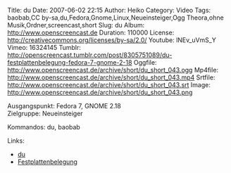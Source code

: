 Title: du
Date: 2007-06-02 22:15
Author: Heiko
Category: Video
Tags: baobab,CC by-sa,du,Fedora,Gnome,Linux,Neueinsteiger,Ogg Theora,ohne Musik,Ordner,screencast,short
Slug: du
Album: http://www.openscreencast.de
Duration: 110000
License: http://creativecommons.org/licenses/by-sa/2.0/
Youtube: lNEv_uVmS_Y
Vimeo: 16324145
Tumblr: http://openscreencast.tumblr.com/post/8305751089/du-festplattenbelegung-fedora-7-gnome-2-18
Oggfile: http://www.openscreencast.de/archive/short/du_short_043.ogg
Mp4file: http://www.openscreencast.de/archive/short/du_short_043.mp4
Srtfile: http://www.openscreencast.de/archive/short/du_short_043.srt
Image: http://www.openscreencast.de/archive/short/du_short_043.png

Ausgangspunkt: Fedora 7, GNOME 2.18  
Zielgruppe: Neueinsteiger  

Kommandos: du, baobab

Links:

  * [du](http://wiki.ubuntuusers.de/Shell/du?highlight=%28du%29)
  * [Festplattenbelegung](http://wiki.ubuntuusers.de/Festplattenbelegung)

